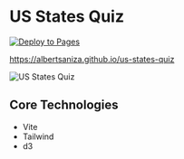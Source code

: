 # US States Quiz

[![Deploy to Pages](https://github.com/AlbertSanIza/us-states-quiz/actions/workflows/deploy.yml/badge.svg)](https://github.com/AlbertSanIza/us-states-quiz/actions/workflows/deploy.yml)

https://albertsaniza.github.io/us-states-quiz

![US States Quiz](https://github.com/user-attachments/assets/b1f358c6-c5d9-496b-808b-8ada34b69954)

## Core Technologies

- Vite
- Tailwind
- d3
